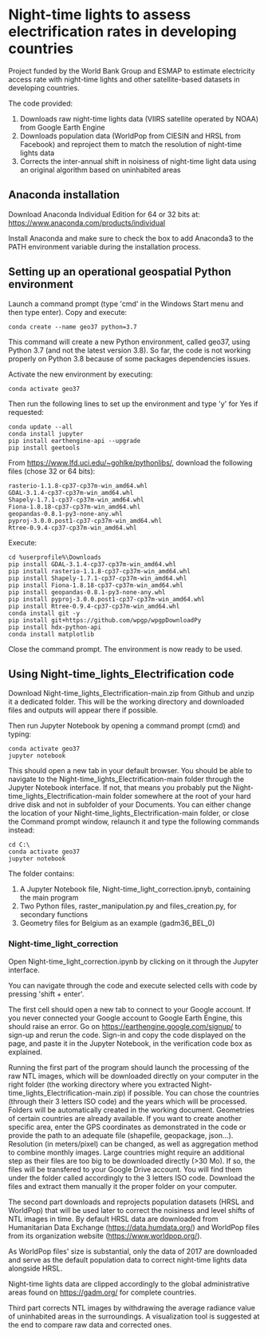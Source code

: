 # Night-time lights to assess electrification rates in developing countries
Project funded by the World Bank Group and ESMAP to estimate electricity access rate with night-time lights and other satellite-based datasets in developing countries.

The code provided:
1) Downloads raw night-time lights data (VIIRS satellite operated by NOAA) from Google Earth Engine
2) Downloads population data (WorldPop from CIESIN and HRSL from Facebook) and reproject them to match the resolution of night-time lights data
3) Corrects the inter-annual shift in noisiness of night-time light data using an original algorithm based on uninhabited areas

## Anaconda installation

Download Anaconda Individual Edition for 64 or 32 bits at:
https://www.anaconda.com/products/individual

Install Anaconda and make sure to check the box to add Anaconda3 to the PATH environment variable during the installation process.

## Setting up an operational geospatial Python environment

Launch a command prompt (type 'cmd' in the Windows Start menu and then type enter). Copy and execute:

	conda create --name geo37 python=3.7

This command will create a new Python environment, called geo37, using Python 3.7 (and not the latest version 3.8).
So far, the code is not working properly on Python 3.8 because of some packages dependencies issues.

Activate the new environment by executing:

	conda activate geo37

Then run the following lines to set up the environment and type 'y' for Yes if requested:

	conda update --all	
	conda install jupyter	
	pip install earthengine-api --upgrade	
	pip install geetools

From https://www.lfd.uci.edu/~gohlke/pythonlibs/, download the following files (chose 32 or 64 bits):

	rasterio‑1.1.8‑cp37‑cp37m‑win_amd64.whl
	GDAL‑3.1.4‑cp37‑cp37m‑win_amd64.whl
	Shapely‑1.7.1‑cp37‑cp37m‑win_amd64.whl
	Fiona‑1.8.18‑cp37‑cp37m‑win_amd64.whl
	geopandas‑0.8.1‑py3‑none‑any.whl
	pyproj‑3.0.0.post1‑cp37‑cp37m‑win_amd64.whl
	Rtree‑0.9.4‑cp37‑cp37m‑win_amd64.whl

Execute:

	cd %userprofile%\Downloads
	pip install GDAL‑3.1.4‑cp37‑cp37m‑win_amd64.whl
	pip install rasterio‑1.1.8‑cp37‑cp37m‑win_amd64.whl
	pip install Shapely‑1.7.1‑cp37‑cp37m‑win_amd64.whl
	pip install Fiona‑1.8.18‑cp37‑cp37m‑win_amd64.whl
	pip install geopandas‑0.8.1‑py3‑none‑any.whl
	pip install pyproj‑3.0.0.post1‑cp37‑cp37m‑win_amd64.whl
	pip install Rtree‑0.9.4‑cp37‑cp37m‑win_amd64.whl
	conda install git -y
	pip install git+https://github.com/wpgp/wpgpDownloadPy
	pip install hdx-python-api
	conda install matplotlib

Close the command prompt. The environment is now ready to be used.

## Using Night-time_lights_Electrification code

Download Night-time_lights_Electrification-main.zip from Github and unzip it a dedicated folder. 
This will be the working directory and downloaded files and outputs will appear there if possible.

Then run Jupyter Notebook by opening a command prompt (cmd) and typing:

	conda activate geo37
	jupyter notebook

This should open a new tab in your default browser.
You should be able to navigate to the Night-time_lights_Electrification-main folder through the Jupyter Notebook interface.
If not, that means you probably put the Night-time_lights_Electrification-main folder somewhere at the root of your hard drive disk
and not in subfolder of your Documents.
You can either change the location of your Night-time_lights_Electrification-main folder, 
or close the Command prompt window, relaunch it and type the following commands instead:

	cd C:\
	conda activate geo37
	jupyter notebook

The folder contains:
1) A Jupyter Notebook file, Night-time_light_correction.ipnyb, containing the main program
2) Two Python files, raster_manipulation.py and files_creation.py, for secondary functions
3) Geometry files for Belgium as an example (gadm36_BEL_0)

### Night-time_light_correction

Open Night-time_light_correction.ipynb by clicking on it through the Jupyter interface.

You can navigate through the code and execute selected cells with code by pressing 'shift + enter'.

The first cell should open a new tab to connect to your Google account.
If you never connected your Google account to Google Earth Engine, this should raise an error.
Go on https://earthengine.google.com/signup/ to sign-up and rerun the code.
Sign-in and copy the code displayed on the page, and paste it in the Jupyter Notebook, in the verification code box as explained.

Running the first part of the program should launch the processing of the raw NTL images,
which will be downloaded directly on your computer in the right folder (the working directory where you extracted Night-time_lights_Electrification-main.zip) if possible.
You can chose the countries (through their 3 letters ISO code) and the years which will be processed.
Folders will be automatically created in the working document.
Geometries of certain countries are already available. If you want to create another specific area, enter the GPS coordinates as demonstrated in the code or provide the path to an adequate file (shapefile, geopackage, json...).
Resolution (in meters/pixel) can be changed, as well as aggregation method to combine monthly images.
Large countries might require an additional step as their files are too big to be downloaded directly (>30 Mo).
If so, the files will be transfered to your Google Drive account. You will find them under the folder called accordingly to the 3 letters ISO code.
Download the files and extract them manually it the proper folder on your computer.

The second part downloads and reprojects population datasets (HRSL and WorldPop) that will be used later to correct the noisiness and level shifts of NTL images in time. By default HRSL data are downloaded from Humanitarian Data Exchange (https://data.humdata.org/) and WorldPop files from its organization website (https://www.worldpop.org/).

As WorldPop files' size is substantial, only the data of 2017 are downloaded and serve as the default population data to correct night-time lights data alongside HRSL.

Night-time lights data are clipped accordingly to the global administrative areas found on https://gadm.org/ for complete countries.

Third part corrects NTL images by withdrawing the average radiance value of uninhabited areas in the surroundings.
A visualization tool is suggested at the end to compare raw data and corrected ones.
